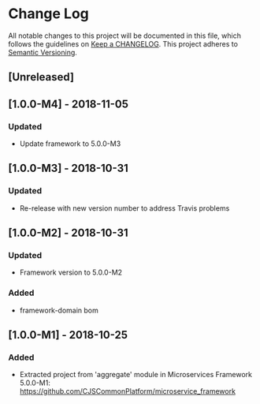 # Change Log
All notable changes to this project will be documented in this file, which follows the guidelines
on [Keep a CHANGELOG](http://keepachangelog.com/). This project adheres to
[Semantic Versioning](http://semver.org/).

## [Unreleased]

## [1.0.0-M4] - 2018-11-05
### Updated
- Update framework to 5.0.0-M3

## [1.0.0-M3] - 2018-10-31

### Updated
- Re-release with new version number to address Travis problems

## [1.0.0-M2] - 2018-10-31

### Updated
- Framework version to 5.0.0-M2

### Added
- framework-domain bom

## [1.0.0-M1] - 2018-10-25

### Added
- Extracted project from 'aggregate' module in Microservices Framework 5.0.0-M1: https://github.com/CJSCommonPlatform/microservice_framework


